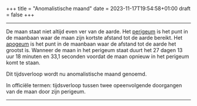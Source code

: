 +++
title = "Anomalistische maand"
date = 2023-11-17T19:54:58+01:00
draft = false
+++


--------------------------------------------------------------------------------------------
De maan staat niet altijd even ver van de aarde. Het
[perigeum](/encyclopedie/apogeum) is het punt in de maanbaan waar de maan
zijn kortste afstand tot de aarde bereikt. Het
[apogeum](/encyclopedie/apogeum) is het punt in de maanbaan waar de afstand
tot de aarde het grootst is. Wanneer de maan in het perigeum staat duurt
het 27 dagen 13 uur 18 minuten en 33,1 seconden voordat de maan opnieuw
in het perigeum komt te staan.

Dit tijdsverloop wordt nu anomalistische maand genoemd.

In officiële termen: tijdsverloop tussen twee opeenvolgende doorgangen
van de maan door zijn perigeum.

-----------------------------------------------------------------------------------------------

